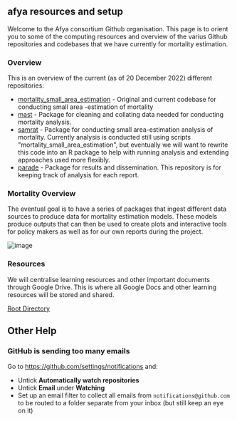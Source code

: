 ## afya resources and setup

Welcome to the Afya consortium Github organisation. This page is to orient you to some of the computing resources and overview of the varius Github repositories and codebases that we have currently for mortality estimation. 

### Overview

This is an overview of the current (as of 20 December 2022) different repositories:

* [mortality_small_area_estimation](https://github.com/francescochecchi/mortality_small_area_estimation) - Original and current codebase for conducting small area -estimation of mortality
* [mast](https://github.com/afyac/mast) - Package for cleaning and collating data needed for conducting mortality analysis.
* [samrat](https://github.com/afyac/samrat) - Package for conducting small area-estimation analysis of mortality. Currently analysis is conducted still using scripts "mortality_small_area_estimation", but eventually we will want to rewrite this code into an R package to help with running analysis and extending approaches used more flexibly.
* [parade](https://github.com/afyac/parade) - Package for results and dissemination. This repository is for keeping track of analysis for each report.

### Mortality Overview

The eventual goal is to have a series of packages that ingest different data sources to produce data for mortality estimation models. These models produce outputs that can then be used to create plots and interactive tools for policy makers as well as for our own reports during the project.

![image](https://user-images.githubusercontent.com/15249565/208780293-c18daa2a-ca2a-42a4-aefd-f7c4823f1463.png)

### Resources

We will centralise learning resources and other important documents through Google Drive. This is where all Google Docs and other learning resources will be stored and shared.

[Root Directory](https://drive.google.com/drive/folders/135rgRb-_3ud13VSmyYGjMrlstZF7aWbC?usp=sharing)

## Other Help

### GitHub is sending too many emails

Go to https://github.com/settings/notifications and:

* Untick **Automatically watch repositories**
* Untick **Email** under **Watching**
* Set up an email filter to collect all emails from `notifications@github.com` to be routed to a folder separate from your inbox (but still keep an eye on it)

